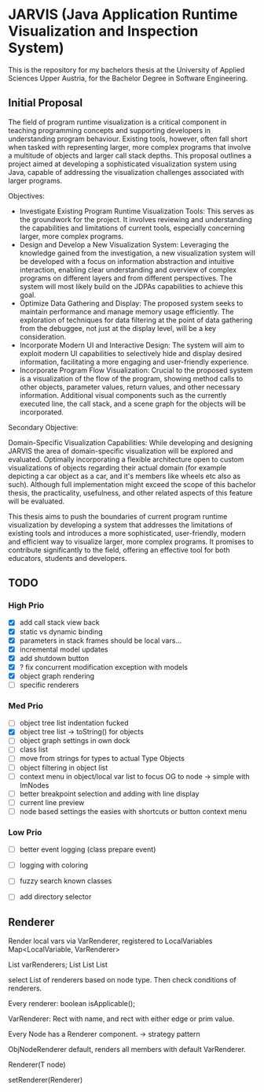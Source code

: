 # JARVIS (Java Application Runtime Visualization and Inspection System)

This is the repository for my bachelors thesis at the University of Applied Sciences Upper Austria, for the Bachelor Degree in Software Engineering.

## Initial Proposal

The field of program runtime visualization is a critical component in teaching programming concepts and supporting developers in understanding program behaviour. Existing tools, however, often fall short when tasked with representing larger, more complex programs that involve a multitude of objects and larger call stack depths. This proposal outlines a project aimed at developing a sophisticated visualization system using Java, capable of addressing the visualization challenges associated with larger programs.

Objectives:

- Investigate Existing Program Runtime Visualization Tools: This serves as the groundwork for the project. It involves reviewing and understanding the capabilities and limitations of current tools, especially concerning larger, more complex programs.
- Design and Develop a New Visualization System: Leveraging the knowledge gained from the investigation, a new visualization system will be developed with a focus on information abstraction and intuitive interaction, enabling clear understanding and overview of complex programs on different layers and from different perspectives. The system will most likely build on the JDPAs capabilities to achieve this goal.
- Optimize Data Gathering and Display: The proposed system seeks to maintain performance and manage memory usage efficiently. The exploration of techniques for data filtering at the point of data gathering from the debuggee, not just at the display level, will be a key consideration.
- Incorporate Modern UI and Interactive Design: The system will aim to exploit modern UI capabilities to selectively hide and display desired information, facilitating a more engaging and user-friendly experience.
- Incorporate Program Flow Visualization: Crucial to the proposed system is a visualization of the flow of the program, showing method calls to other objects, parameter values, return values, and other necessary information. Additional visual components such as the currently executed line, the call stack, and a scene graph for the objects will be incorporated.

Secondary Objective:

Domain-Specific Visualization Capabilities: While developing and designing JARVIS the area of domain-specific visualization will be explored and evaluated. Optimally incorporating a flexible architecture open to custom visualizations of objects regarding their actual domain (for example depicting a car object as a car, and it's members like wheels etc also as such). Although full implementation might exceed the scope of this bachelor thesis, the practicality, usefulness, and other related aspects of this feature will be evaluated.

This thesis aims to push the boundaries of current program runtime visualization by developing a system that addresses the limitations of existing tools and introduces a more sophisticated, user-friendly, modern and efficient way to visualize larger, more complex programs. It promises to contribute significantly to the field, offering an effective tool for both educators, students and developers.


## TODO

### High Prio

- [x] add call stack view back
- [x] static vs dynamic binding 
- [x] parameters in stack frames should be local vars...
- [x] incremental model updates
- [x] add shutdown button
- [x] ? fix concurrent modification exception with models
- [x] object graph rendering
- [ ] specific renderers

### Med Prio

- [ ] object tree list indentation fucked
- [x] object tree list -> toString() for objects
- [ ] object graph settings in own dock
- [ ] class list
- [ ] move from strings for types to actual Type Objects
- [ ] object filtering in object list
- [ ] context menu in object/local var list to focus OG to node -> simple with ImNodes
- [ ] better breakpoint selection and adding with line display
- [ ] current line preview
- [ ] node based settings the easies with shortcuts or button context menu

### Low Prio

- [ ] better event logging (class prepare event)
- [ ] logging with coloring
- [ ] fuzzy search known classes
- [ ] add directory selector


## Renderer

Render local vars via VarRenderer, registered to LocalVariables Map<LocalVariable, VarRenderer>
  
List<VarRenderer> varRenderers;
List<PrimNodeRenderer>
List<ObjNodeRenderer>
List<ArrayNodeRenderer>

select List of renderers based on node type. Then check conditions of renderers.

Every renderer: boolean isApplicable();

VarRenderer:
Rect with name, and rect with either edge or prim value.

Every Node has a Renderer component. -> strategy pattern

ObjNodeRenderer default, renders all members with default VarRenderer.

<T extends GNode> Renderer(T node)

setRenderer(Renderer)